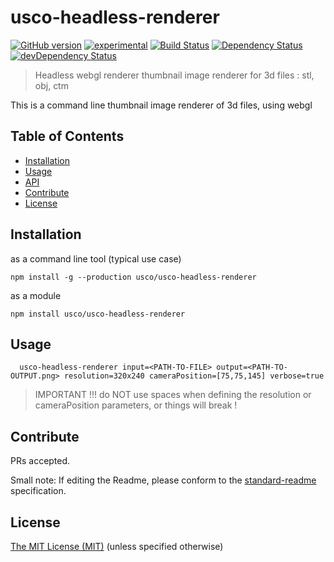 # usco-headless-renderer

[![GitHub version](https://badge.fury.io/gh/usco%2Fusco-headless-renderer.svg)](https://badge.fury.io/gh/usco%2Fusco-headless-renderer)
[![experimental](http://badges.github.io/stability-badges/dist/experimental.svg)](http://github.com/badges/stability-badges)
[![Build Status](https://travis-ci.org/usco/usco-headless-renderer.svg)](https://travis-ci.org/usco/usco-headless-renderer)
[![Dependency Status](https://david-dm.org/usco/usco-headless-renderer.svg)](https://david-dm.org/usco/usco-headless-renderer)
[![devDependency Status](https://david-dm.org/usco/usco-headless-renderer/dev-status.svg)](https://david-dm.org/usco/usco-headless-renderer#info=devDependencies)


> Headless webgl renderer thumbnail image renderer for 3d files : stl, obj, ctm

This is a command line thumbnail image renderer of 3d files, using webgl

## Table of Contents

- [Installation](#installation)
- [Usage](#usage)
- [API](#api)
- [Contribute](#contribute)
- [License](#license)


## Installation

as a command line tool (typical use case)

```
npm install -g --production usco/usco-headless-renderer
```

as a module

```
npm install usco/usco-headless-renderer
```

## Usage

```
  usco-headless-renderer input=<PATH-TO-FILE> output=<PATH-TO-OUTPUT.png> resolution=320x240 cameraPosition=[75,75,145] verbose=true
```

>IMPORTANT !!! do NOT use spaces when defining the resolution or cameraPosition parameters, or things
will break !


## Contribute

PRs accepted.

Small note: If editing the Readme, please conform to the [standard-readme](https://github.com/RichardLitt/standard-readme) specification.


## License

[The MIT License (MIT)](https://github.com/usco/usco-headless-renderer/blob/master/LICENSE)
(unless specified otherwise)
